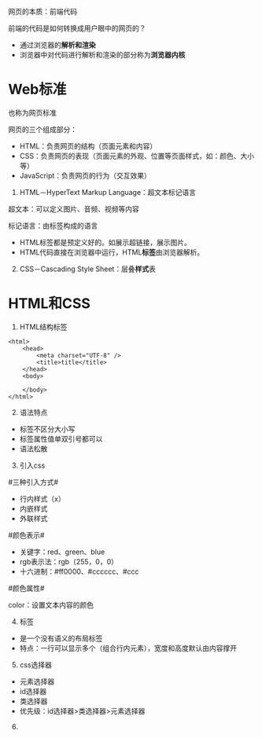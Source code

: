 网页的本质：前端代码

前端的代码是如何转换成用户眼中的网页的？

- 通过浏览器的**解析和渲染**
- 浏览器中对代码进行解析和渲染的部分称为**浏览器内核**

# Web标准

也称为网页标准

网页的三个组成部分：

- HTML：负责网页的结构（页面元素和内容）
- CSS：负责网页的表现（页面元素的外观、位置等页面样式，如：颜色、大小等）
- JavaScript：负责网页的行为（交互效果）

1. HTML－HyperText Markup Language：超文本标记语言

超文本：可以定义图片、音频、视频等内容

标记语言：由标签构成的语言

- HTML标签都是预定义好的。如<a>展示超链接，<img>展示图片。
- HTML代码直接在浏览器中运行，HTML**标签**由浏览器解析。

2. CSS－Cascading Style Sheet：层叠**样式**表

# HTML和CSS

1. HTML结构标签

```
<html>
	<head>
    	<meta charset="UTF-8" />
    	<title>title</title>
	</head>
	<body>
		
	</body>
</html>
```

2. 语法特点

- 标签不区分大小写
- 标签属性值单双引号都可以
- 语法松散



3. 引入css

#三种引入方式#

- 行内样式（x）
- 内嵌样式
- 外联样式

#颜色表示#

- 关键字：red、green、blue
- rgb表示法：rgb（255，0，0）
- 十六进制：#ff0000、#cccccc、#ccc

#颜色属性#

color：设置文本内容的颜色



4. <span>标签

- <span>是一个没有语义的布局标签
- 特点：一行可以显示多个（组合行内元素），宽度和高度默认由内容撑开



5. css选择器

- 元素选择器
- id选择器
- 类选择器
- 优先级：id选择器>类选择器>元素选择器



6. 













